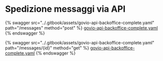 # Spedizione messaggi via API

{% swagger src="../.gitbook/assets/govio-api-backoffice-complete.yaml" path="/messages" method="post" %}
[govio-api-backoffice-complete.yaml](../.gitbook/assets/govio-api-backoffice-complete.yaml)
{% endswagger %}

{% swagger src="../.gitbook/assets/govio-api-backoffice-complete.yaml" path="/messages/{id}" method="get" %}
[govio-api-backoffice-complete.yaml](../.gitbook/assets/govio-api-backoffice-complete.yaml)
{% endswagger %}
